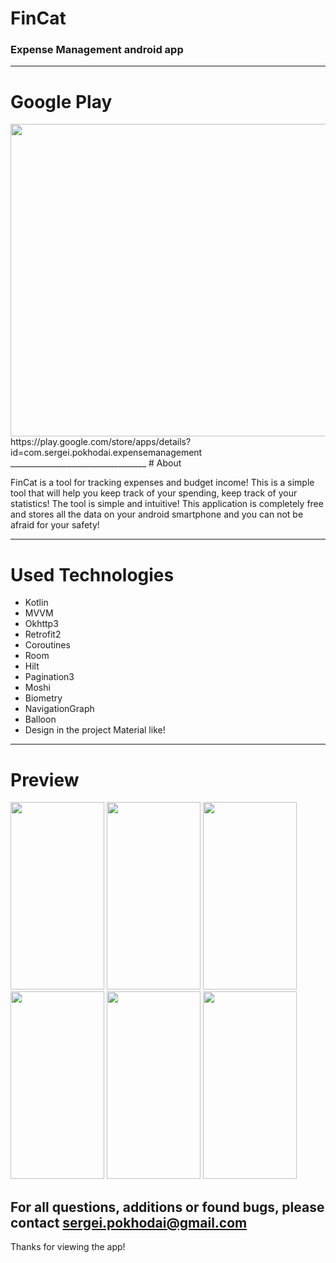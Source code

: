 # FinCat 
### Expense Management android app
__________________________________

# Google Play
<img src="https://github.com/pokhodai/ExpenseManagement/blob/main/images/banner.png" width="1024" height="500">
https://play.google.com/store/apps/details?id=com.sergei.pokhodai.expensemanagement
__________________________________
# About

FinCat is a tool for tracking expenses and budget income! This is a simple tool that will help you keep track of your spending, keep track of your statistics! The tool is simple and intuitive! This application is completely free and stores all the data on your android smartphone and you can not be afraid for your safety!
__________________________________

# Used Technologies

- Kotlin
- MVVM 
- Okhttp3
- Retrofit2
- Coroutines
- Room 
- Hilt
- Pagination3
- Moshi
- Biometry
- NavigationGraph
- Balloon
- Design in the project Material like!

__________________________________

# Preview

<img src="https://github.com/pokhodai/ExpenseManagement/blob/main/images/Google_Play_1.png" width="150" height="300"> <img src="https://github.com/pokhodai/ExpenseManagement/blob/main/images/Google_Play_2.png" width="150" height="300"> <img src="https://github.com/pokhodai/ExpenseManagement/blob/main/images/Google_Play_3.png" width="150" height="300"> <img src="https://github.com/pokhodai/ExpenseManagement/blob/main/images/Google_Play_4.png" width="150" height="300"> <img src="https://github.com/pokhodai/ExpenseManagement/blob/main/images/Google_Play_5.png" width="150" height="300"> <img src="https://github.com/pokhodai/ExpenseManagement/blob/main/images/Google_Play_6.png" width="150" height="300">

## For all questions, additions or found bugs, please contact sergei.pokhodai@gmail.com

Thanks for viewing the app!
